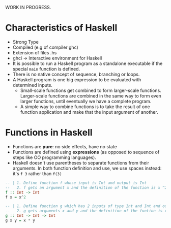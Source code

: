 WORK IN PROGRESS.

# Characteristics of Haskell
+ Strong Type
+ Compiled (e.g of compiler ghc)
+ Extension of files .hs
+ ghci -> Interactive environment for Haskell
+ It is possible to run a Haskell program as a standalone executable if the special `main` function is defined.
+ There is no native concept of sequence, branching or loops.
+ A Haskell program is one big expression to be evaluated with determined inputs.
    + Small-scale functions get combined to form larger-scale functions. Larger-scale functions are combined in the same way to form even larger functions, until eventually we have a complete program.
    + A simple way to combine functions is to take the result of one function application and make that the input argument of another. 

# Functions in Haskell
+ Functions are __pure__: no side effects, have no state
+ Functions are defined using __expressions__ (as opposed to sequence of steps like OO programming languages).
+ Haskell doesn't use parentheses to separate functions from their arguments. In both function definition and use, we use spaces instead: it's `f 3` rather than `f(3)`

```haskell
-- | 1. Define function f whose input is Int and output is Int
--   2. f gets an argument x and the definition of the function is x ^2 
f :: Int -> Int
f x = x^2

-- | 1. Define function g which has 2 inputs of type Int and Int and output of type Int
--   2. g gets arguments x and y and the definition of the funtion is x * y 
g :: Int -> Int -> Int
g x y = x * y
```
